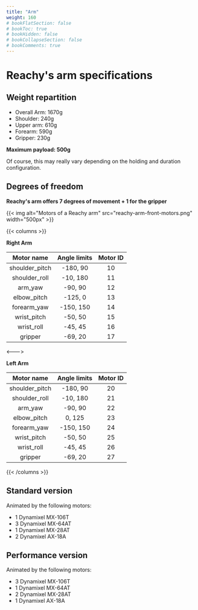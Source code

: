 ```yaml
---
title: "Arm"
weight: 160
# bookFlatSection: false
# bookToc: true
# bookHidden: false
# bookCollapseSection: false
# bookComments: true
---
```


# Reachy's arm specifications

## Weight repartition

* Overall Arm: 1670g
* Shoulder: 240g
* Upper arm: 610g
* Forearm: 590g
* Gripper: 230g

**Maximum payload: 500g** 

Of course, this may really vary depending on the holding and duration configuration. 

## Degrees of freedom

**Reachy's arm offers 7 degrees of movement + 1 for the gripper**

{{< img alt="Motors of a Reachy arm" src="reachy-arm-front-motors.png" width="500px" >}}


{{< columns >}}

**Right Arm**

| Motor name | Angle limits | Motor ID |
|:----------:|:------------:|:--------:|
|shoulder_pitch| -180, 90   | 10       |
|shoulder_roll | -10, 180   | 11       |
|arm_yaw       | -90, 90    | 12       |
|elbow_pitch   | -125,  0   | 13       |
|forearm_yaw   | -150, 150  | 14       |
|wrist_pitch   | -50, 50    | 15       |
|wrist_roll    | -45, 45    | 16       |
|gripper       | -69, 20    | 17       |

<--->

**Left Arm**

| Motor name | Angle limits | Motor ID |
|:----------:|:------------:|:--------:|
|shoulder_pitch| -180, 90   | 20       |
|shoulder_roll | -10, 180   | 21       |
|arm_yaw       | -90, 90    | 22       |
|elbow_pitch   | 0,  125    | 23       |
|forearm_yaw   | -150, 150  | 24       |
|wrist_pitch   | -50, 50    | 25       |
|wrist_roll    | -45, 45    | 26       |
|gripper       | -69, 20    | 27       |
{{< /columns >}}



## Standard version

Animated by the following motors: 

* 1 Dynamixel MX-106T
* 3 Dynamixel MX-64AT
* 1 Dynamixel MX-28AT
* 2 Dynamixel AX-18A

## Performance version

Animated by the following motors: 
* 3 Dynamixel MX-106T
* 1 Dynamixel MX-64AT
* 2 Dynamixel MX-28AT
* 1 Dynamixel AX-18A


 
